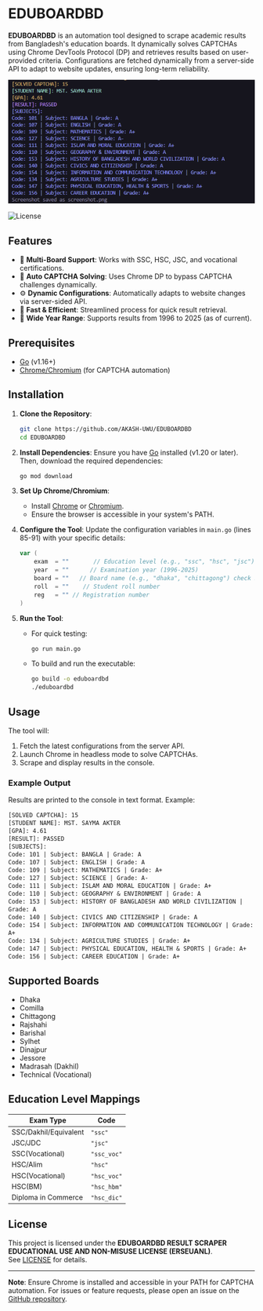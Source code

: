 
# EDUBOARDBD

**EDUBOARDBD** is an automation tool designed to scrape academic results from Bangladesh's education boards. It dynamically solves CAPTCHAs using Chrome DevTools Protocol (DP) and retrieves results based on user-provided criteria. Configurations are fetched dynamically from a server-side API to adapt to website updates, ensuring long-term reliability.

![Example Result](result_console.png)

![License](https://img.shields.io/badge/License-ERLL-blue)

## Features

- 📂 **Multi-Board Support**: Works with SSC, HSC, JSC, and vocational certifications.
- 🤖 **Auto CAPTCHA Solving**: Uses Chrome DP to bypass CAPTCHA challenges dynamically.
- ⚙️ **Dynamic Configurations**: Automatically adapts to website changes via server-sided API.
- 🚀 **Fast & Efficient**: Streamlined process for quick result retrieval.
- 📆 **Wide Year Range**: Supports results from 1996 to 2025 (as of current).

## Prerequisites

- [Go](https://golang.org/) (v1.16+)
- [Chrome/Chromium](https://www.google.com/chrome/) (for CAPTCHA automation)

## Installation

1. **Clone the Repository**:
   ```bash
   git clone https://github.com/AKASH-UWU/EDUBOARDBD
   cd EDUBOARDBD
   ```

2. **Install Dependencies**:
   Ensure you have [Go](https://golang.org/) installed (v1.20 or later). Then, download the required dependencies:
   ```bash
   go mod download
   ```

3. **Set Up Chrome/Chromium**:
   - Install [Chrome](https://www.google.com/chrome/) or [Chromium](https://www.chromium.org/getting-involved/download-chromium/).
   - Ensure the browser is accessible in your system's PATH.

4. **Configure the Tool**:
   Update the configuration variables in `main.go` (lines 85-91) with your specific details:
   ```go
   var (
       exam  = ""       // Education level (e.g., "ssc", "hsc", "jsc") check Education Level Mappings section
       year  = ""      // Examination year (1996-2025)
       board = ""   // Board name (e.g., "dhaka", "chittagong") check Supported Boards section
       roll  = ""    // Student roll number
       reg   = "" // Registration number
   )
   ```

5. **Run the Tool**:
   - For quick testing:
     ```bash
     go run main.go
     ```
   - To build and run the executable:
     ```bash
     go build -o eduboardbd
     ./eduboardbd
     ```

## Usage

The tool will:
1. Fetch the latest configurations from the server API.
2. Launch Chrome in headless mode to solve CAPTCHAs.
3. Scrape and display results in the console.

### Example Output

Results are printed to the console in text format. Example:
```text
[SOLVED CAPTCHA]: 15
[STUDENT NAME]: MST. SAYMA AKTER
[GPA]: 4.61
[RESULT]: PASSED
[SUBJECTS]:
Code: 101 | Subject: BANGLA | Grade: A
Code: 107 | Subject: ENGLISH | Grade: A
Code: 109 | Subject: MATHEMATICS | Grade: A+
Code: 127 | Subject: SCIENCE | Grade: A-
Code: 111 | Subject: ISLAM AND MORAL EDUCATION | Grade: A+
Code: 110 | Subject: GEOGRAPHY & ENVIRONMENT | Grade: A
Code: 153 | Subject: HISTORY OF BANGLADESH AND WORLD CIVILIZATION | Grade: A
Code: 140 | Subject: CIVICS AND CITIZENSHIP | Grade: A
Code: 154 | Subject: INFORMATION AND COMMUNICATION TECHNOLOGY | Grade: A+
Code: 134 | Subject: AGRICULTURE STUDIES | Grade: A+
Code: 147 | Subject: PHYSICAL EDUCATION, HEALTH & SPORTS | Grade: A+
Code: 156 | Subject: CAREER EDUCATION | Grade: A+
```

## Supported Boards

- Dhaka
- Comilla
- Chittagong
- Rajshahi
- Barishal
- Sylhet
- Dinajpur
- Jessore
- Madrasah (Dakhil)
- Technical (Vocational)

## Education Level Mappings

| Exam Type                          | Code         |
|------------------------------------|--------------|
| SSC/Dakhil/Equivalent              | `"ssc"`      |
| JSC/JDC                           | `"jsc"`      |
| SSC(Vocational)                   | `"ssc_voc"`  |
| HSC/Alim                          | `"hsc"`      |
| HSC(Vocational)                   | `"hsc_voc"`  |
| HSC(BM)                           | `"hsc_hbm"`  |
| Diploma in Commerce               | `"hsc_dic"`  |

## License

This project is licensed under the **EDUBOARDBD RESULT SCRAPER EDUCATIONAL USE AND NON-MISUSE LICENSE (ERSEUANL)**.  
See [LICENSE](LICENSE) for details.

---

**Note**: Ensure Chrome is installed and accessible in your PATH for CAPTCHA automation. For issues or feature requests, please open an issue on the [GitHub repository](https://github.com/AKASH-UWU/EDUBOARDBD).